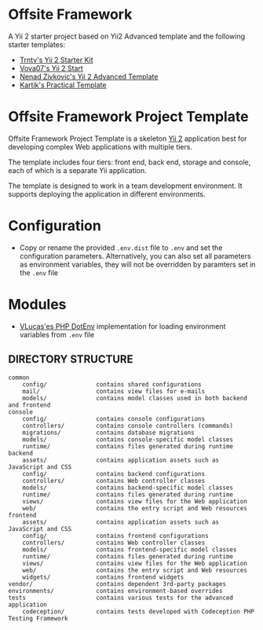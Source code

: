 Offsite Framework
=================

A Yii 2 starter project based on Yii2 Advanced template and the following starter templates:

* [Trntv's Yii 2 Starter Kit](https://github.com/trntv/yii2-starter-kit)
* [Vova07's Yii 2 Start](https://github.com/vova07/yii2-start)
* [Nenad Zivkovic's Yii 2 Advanced Template](https://github.com/nenad-zivkovic/yii2-advanced-template)
* [Kartik's Practical Template](https://github.com/kartik-v/yii2-app-practical-a)

Offsite Framework Project Template
==================================

Offsite Framework Project Template is a skeleton [Yii 2](http://www.yiiframework.com/) application best for
developing complex Web applications with multiple tiers.

The template includes four tiers: front end, back end, storage and console, each of which
is a separate Yii application.

The template is designed to work in a team development environment. It supports
deploying the application in different environments.

Configuration
=============
- Copy or rename the provided `.env.dist` file to `.env` and set the configuration parameters. Alternatively, you can 
also set all parameters as environment variables, they will not be overridden by paramters set in the `.env` file

Modules
=======
* [VLucas'es PHP DotEnv](https://github.com/vlucas/phpdotenv) implementation for loading environment variables from `.env` file


DIRECTORY STRUCTURE
-------------------

```
common
    config/              contains shared configurations
    mail/                contains view files for e-mails
    models/              contains model classes used in both backend and frontend
console
    config/              contains console configurations
    controllers/         contains console controllers (commands)
    migrations/          contains database migrations
    models/              contains console-specific model classes
    runtime/             contains files generated during runtime
backend
    assets/              contains application assets such as JavaScript and CSS
    config/              contains backend configurations
    controllers/         contains Web controller classes
    models/              contains backend-specific model classes
    runtime/             contains files generated during runtime
    views/               contains view files for the Web application
    web/                 contains the entry script and Web resources
frontend
    assets/              contains application assets such as JavaScript and CSS
    config/              contains frontend configurations
    controllers/         contains Web controller classes
    models/              contains frontend-specific model classes
    runtime/             contains files generated during runtime
    views/               contains view files for the Web application
    web/                 contains the entry script and Web resources
    widgets/             contains frontend widgets
vendor/                  contains dependent 3rd-party packages
environments/            contains environment-based overrides
tests                    contains various tests for the advanced application
    codeception/         contains tests developed with Codeception PHP Testing Framework
```
